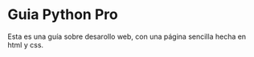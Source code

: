 # Guia Python Pro

Esta es una guía sobre desarollo web, con una página sencilla hecha en html y css.
